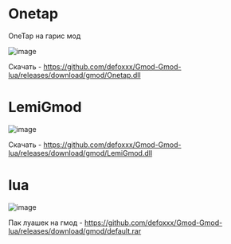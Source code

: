 # Onetap

OneTap на гарис мод

![image](https://user-images.githubusercontent.com/53594431/198865873-a13f7832-03aa-43f6-a050-d11553d6ea0e.png)


Скачать - https://github.com/defoxxx/Gmod-Gmod-lua/releases/download/gmod/Onetap.dll


# LemiGmod

![image](https://user-images.githubusercontent.com/53594431/198865901-c3ad70b3-2df9-450b-a06d-33a12ff75fa5.png)



Скачать - https://github.com/defoxxx/Gmod-Gmod-lua/releases/download/gmod/LemiGmod.dll


# lua

![image](https://user-images.githubusercontent.com/53594431/198865944-e5fccaa0-08f9-4613-8f96-6035a04ef4d6.png)




Пак луашек на гмод - https://github.com/defoxxx/Gmod-Gmod-lua/releases/download/gmod/default.rar


